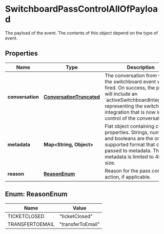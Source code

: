 

# SwitchboardPassControlAllOfPayload

The payload of the event. The contents of this object depend on the type of event.
## Properties

Name | Type | Description | Notes
------------ | ------------- | ------------- | -------------
**conversation** | [**ConversationTruncated**](ConversationTruncated.md) | The conversation from which the switchboard event was fired. On success, the payload will include an &#x60;activeSwitchboardIntegration&#x60;, representing the switchboard integration that is now in control of the conversation. |  [optional]
**metadata** | **Map&lt;String, Object&gt;** | Flat object containing custom properties. Strings, numbers and booleans  are the only supported format that can be passed to metadata. The metadata is limited to 4KB in size.  |  [optional]
**reason** | [**ReasonEnum**](#ReasonEnum) | Reason for the pass control action, if applicable. |  [optional]



## Enum: ReasonEnum

Name | Value
---- | -----
TICKETCLOSED | &quot;ticketClosed&quot;
TRANSFERTOEMAIL | &quot;transferToEmail&quot;



